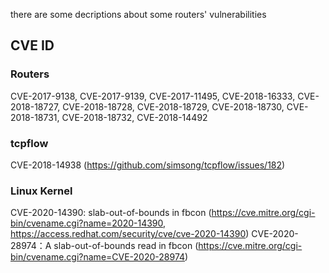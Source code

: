 there are some decriptions about some routers' vulnerabilities

## CVE ID
### Routers
CVE-2017-9138, CVE-2017-9139, CVE-2017-11495,
CVE-2018-16333, CVE-2018-18727, CVE-2018-18728, CVE-2018-18729, CVE-2018-18730, CVE-2018-18731, CVE-2018-18732, CVE-2018-14492

### tcpflow
CVE-2018-14938 (https://github.com/simsong/tcpflow/issues/182)

### Linux Kernel
CVE-2020-14390: slab-out-of-bounds in fbcon (https://cve.mitre.org/cgi-bin/cvename.cgi?name=2020-14390, https://access.redhat.com/security/cve/cve-2020-14390)
CVE-2020-28974：A slab-out-of-bounds read in fbcon (https://cve.mitre.org/cgi-bin/cvename.cgi?name=CVE-2020-28974)
